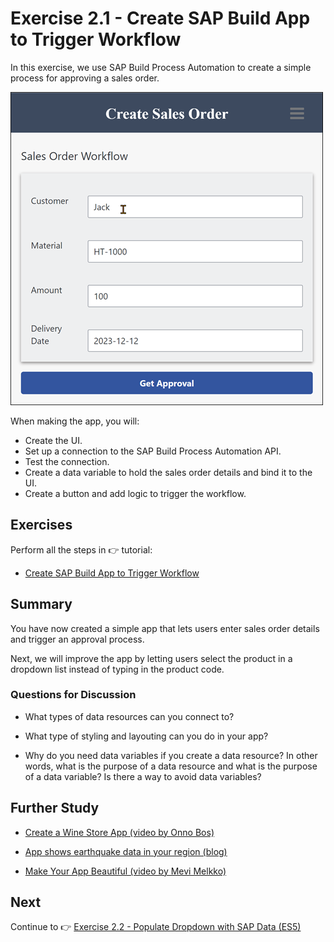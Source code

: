 # Exercise 2.1 - Create SAP Build App to Trigger Workflow
 
In this exercise, we use SAP Build Process Automation to create a simple process for approving a sales order.

![Process](/images/ex2.1/page1-goal.png)

When making the app, you will:

- Create the UI.
- Set up a connection to the SAP Build Process Automation API.
- Test the connection.
- Create a data variable to hold the sales order details and bind it to the UI.
- Create a button and add logic to trigger the workflow. 

## Exercises

Perform all the steps in 👉 tutorial: 

- [Create SAP Build App to Trigger Workflow](https://developers.sap.com/tutorials/build-apps-workflow-trigger.html)


## Summary

You have now created a simple app that lets users enter sales order details and trigger an approval process.

Next, we will improve the app by letting users select the product in a dropdown list instead of typing in the product code.

### Questions for Discussion

- What types of data resources can you connect to?

- What type of styling and layouting can you do in your app?

- Why do you need data variables if you create a data resource? In other words, what is the purpose of a data resource and what is the purpose of a data variable? Is there a way to avoid data variables? 

## Further Study

- [Create a Wine Store App (video by Onno Bos)](https://www.youtube.com/watch?v=CaFHLkpHAZ8)

- [App shows earthquake data in your region (blog)](https://blogs.sap.com/2023/02/15/app-shows-earthquake-data-in-your-region-donations/)

- [Make Your App Beautiful (video by Mevi Melkko)](https://www.youtube.com/watch?v=kxUjtGPyLeE)
  

## Next

Continue to 👉 [Exercise 2.2 - Populate Dropdown with SAP Data (ES5)](../ex2.2/README.md)
